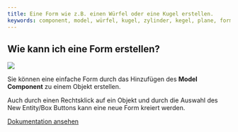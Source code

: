 ```yaml
---
title: Eine Form wie z.B. einen Würfel oder eine Kugel erstellen.
keywords: component, model, würfel, kugel, zylinder, kegel, plane, form, einfache
---
```


## Wie kann ich eine Form erstellen?

<img src="https://s3-eu-west-1.amazonaws.com/static.playcanvas.com/instructions/new_box.gif"/>

Sie können eine einfache Form durch das Hinzufügen des **Model Component** zu einem Objekt erstellen.

Auch durch einen Rechtsklick auf ein Objekt und durch die Auswahl des New Entity/Box Buttons kann eine neue Form kreiert werden.

<a class="docs" href="http://developer.playcanvas.com/de/user-manual/packs/components/model/" target="_blank">Dokumentation ansehen</a>
